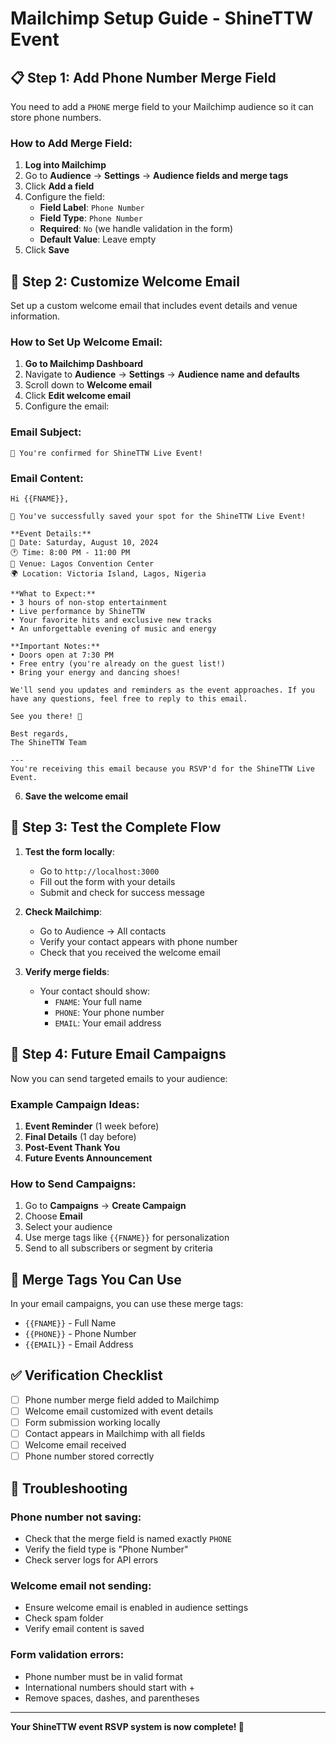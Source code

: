 # Mailchimp Setup Guide - ShineTTW Event

## 📋 **Step 1: Add Phone Number Merge Field**

You need to add a `PHONE` merge field to your Mailchimp audience so it can store phone numbers.

### How to Add Merge Field:

1. **Log into Mailchimp**
2. Go to **Audience** → **Settings** → **Audience fields and merge tags**
3. Click **Add a field**
4. Configure the field:
   - **Field Label**: `Phone Number`
   - **Field Type**: `Phone Number`
   - **Required**: `No` (we handle validation in the form)
   - **Default Value**: Leave empty
5. Click **Save**

## 📧 **Step 2: Customize Welcome Email**

Set up a custom welcome email that includes event details and venue information.

### How to Set Up Welcome Email:

1. **Go to Mailchimp Dashboard**
2. Navigate to **Audience** → **Settings** → **Audience name and defaults**
3. Scroll down to **Welcome email**
4. Click **Edit welcome email**
5. Configure the email:

### **Email Subject:**
```
🎵 You're confirmed for ShineTTW Live Event!
```

### **Email Content:**
```
Hi {{FNAME}},

🎉 You've successfully saved your spot for the ShineTTW Live Event!

**Event Details:**
📅 Date: Saturday, August 10, 2024
🕐 Time: 8:00 PM - 11:00 PM
📍 Venue: Lagos Convention Center
🌍 Location: Victoria Island, Lagos, Nigeria

**What to Expect:**
• 3 hours of non-stop entertainment
• Live performance by ShineTTW
• Your favorite hits and exclusive new tracks
• An unforgettable evening of music and energy

**Important Notes:**
• Doors open at 7:30 PM
• Free entry (you're already on the guest list!)
• Bring your energy and dancing shoes!

We'll send you updates and reminders as the event approaches. If you have any questions, feel free to reply to this email.

See you there! 🎵

Best regards,
The ShineTTW Team

---
You're receiving this email because you RSVP'd for the ShineTTW Live Event.
```

6. **Save the welcome email**

## 🔧 **Step 3: Test the Complete Flow**

1. **Test the form locally**:
   - Go to `http://localhost:3000`
   - Fill out the form with your details
   - Submit and check for success message

2. **Check Mailchimp**:
   - Go to Audience → All contacts
   - Verify your contact appears with phone number
   - Check that you received the welcome email

3. **Verify merge fields**:
   - Your contact should show:
     - `FNAME`: Your full name
     - `PHONE`: Your phone number
     - `EMAIL`: Your email address

## 📱 **Step 4: Future Email Campaigns**

Now you can send targeted emails to your audience:

### **Example Campaign Ideas:**
1. **Event Reminder** (1 week before)
2. **Final Details** (1 day before)
3. **Post-Event Thank You**
4. **Future Events Announcement**

### **How to Send Campaigns:**
1. Go to **Campaigns** → **Create Campaign**
2. Choose **Email**
3. Select your audience
4. Use merge tags like `{{FNAME}}` for personalization
5. Send to all subscribers or segment by criteria

## 🎯 **Merge Tags You Can Use**

In your email campaigns, you can use these merge tags:
- `{{FNAME}}` - Full Name
- `{{PHONE}}` - Phone Number
- `{{EMAIL}}` - Email Address

## ✅ **Verification Checklist**

- [ ] Phone number merge field added to Mailchimp
- [ ] Welcome email customized with event details
- [ ] Form submission working locally
- [ ] Contact appears in Mailchimp with all fields
- [ ] Welcome email received
- [ ] Phone number stored correctly

## 🚨 **Troubleshooting**

### **Phone number not saving:**
- Check that the merge field is named exactly `PHONE`
- Verify the field type is "Phone Number"
- Check server logs for API errors

### **Welcome email not sending:**
- Ensure welcome email is enabled in audience settings
- Check spam folder
- Verify email content is saved

### **Form validation errors:**
- Phone number must be in valid format
- International numbers should start with +
- Remove spaces, dashes, and parentheses

---

**Your ShineTTW event RSVP system is now complete! 🎵** 
